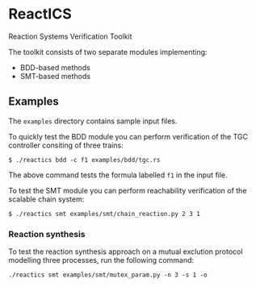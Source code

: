 # ReactICS

Reaction Systems Verification Toolkit

The toolkit consists of two separate modules implementing:
* BDD-based methods
* SMT-based methods

## Examples

The `examples` directory contains sample input files.

To quickly test the BDD module you can perform verification of the TGC controller consiting of three trains:

```
$ ./reactics bdd -c f1 examples/bdd/tgc.rs
```

The above command tests the formula labelled `f1` in the input file.

To test the SMT module you can perform reachability verification of the scalable chain system:

```
$ ./reactics smt examples/smt/chain_reaction.py 2 3 1
```

### Reaction synthesis

To test the reaction synthesis approach on a mutual exclution protocol modelling three processes, run the following command:

```
./reactics smt examples/smt/mutex_param.py -n 3 -s 1 -o
```


